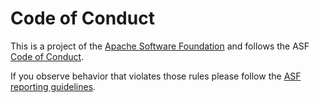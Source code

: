 <!--
Licensed to the Apache Software Foundation (ASF) under one or more
contributor license agreements.  See the NOTICE file distributed with
this work for additional information regarding copyright ownership.
The ASF licenses this file to you under the Apache License, Version 2.0
(the "License"); you may not use this file except in compliance with
the License.  You may obtain a copy of the License at

http://www.apache.org/licenses/LICENSE-2.0

Unless required by applicable law or agreed to in writing, software
distributed under the License is distributed on an "AS IS" BASIS,
WITHOUT WARRANTIES OR CONDITIONS OF ANY KIND, either express or implied.
See the License for the specific language governing permissions and
limitations under the License.
-->
# Code of Conduct

This is a project of the [Apache Software Foundation](https://apache.org)
and follows the ASF [Code of Conduct](https://www.apache.org/foundation/policies/conduct).

If you observe behavior that violates those rules please follow the [ASF reporting guidelines](https://www.apache.org/foundation/policies/conduct#reporting-guidelines).
